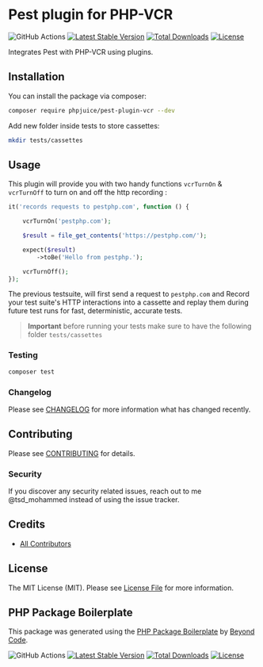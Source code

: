 # Pest plugin for PHP-VCR

![GitHub Actions](https://github.com/phpjuice/pest-plugin-vcr/actions/workflows/ci.yml/badge.svg)
[![Latest Stable Version](http://poser.pugx.org/phpjuice/pest-plugin-vcr/v)](https://packagist.org/packages/phpjuice/pest-plugin-vcr) 
[![Total Downloads](http://poser.pugx.org/phpjuice/pest-plugin-vcr/downloads)](https://packagist.org/packages/phpjuice/pest-plugin-vcr) 
[![License](http://poser.pugx.org/phpjuice/pest-plugin-vcr/license)](https://packagist.org/packages/phpjuice/pest-plugin-vcr)


Integrates Pest with PHP-VCR using plugins.

## Installation

You can install the package via composer:

```bash
composer require phpjuice/pest-plugin-vcr --dev
```

Add new folder inside tests to store cassettes:

```bash
mkdir tests/cassettes
```

## Usage

This plugin will provide you with two handy functions `vcrTurnOn` & `vcrTurnOff` to turn on and off the http recording :

```php
it('records requests to pestphp.com', function () {

    vcrTurnOn('pestphp.com');

    $result = file_get_contents('https://pestphp.com/');

    expect($result)
        ->toBe('Hello from pestphp.');

    vcrTurnOff();
});
```

The previous testsuite, will first send a request to `pestphp.com` and 
Record your test suite's HTTP interactions into a cassette and replay them 
during future test runs for fast, deterministic, accurate tests.

> **Important** before running your tests make sure to have the following folder `tests/cassettes`

### Testing

```bash
composer test
```

### Changelog

Please see [CHANGELOG](CHANGELOG.md) for more information what has changed recently.

## Contributing

Please see [CONTRIBUTING](CONTRIBUTING.md) for details.

### Security

If you discover any security related issues, reach out to me @tsd_mohammed instead of using the issue tracker.

## Credits

- [All Contributors](../../contributors)

## License

The MIT License (MIT). Please see [License File](LICENSE.md) for more information.

## PHP Package Boilerplate

This package was generated using the [PHP Package Boilerplate](https://laravelpackageboilerplate.com) by [Beyond Code](http://beyondco.de/).

![GitHub Actions](https://github.com/phpjuice/pest-plugin-vcr/actions/workflows/ci.yml/badge.svg)
[![Latest Stable Version](http://poser.pugx.org/phpjuice/pest-plugin-vcr/v)](https://packagist.org/packages/phpjuice/pest-plugin-vcr) 
[![Total Downloads](http://poser.pugx.org/phpjuice/pest-plugin-vcr/downloads)](https://packagist.org/packages/phpjuice/pest-plugin-vcr) 
[![License](http://poser.pugx.org/phpjuice/pest-plugin-vcr/license)](https://packagist.org/packages/phpjuice/pest-plugin-vcr)
